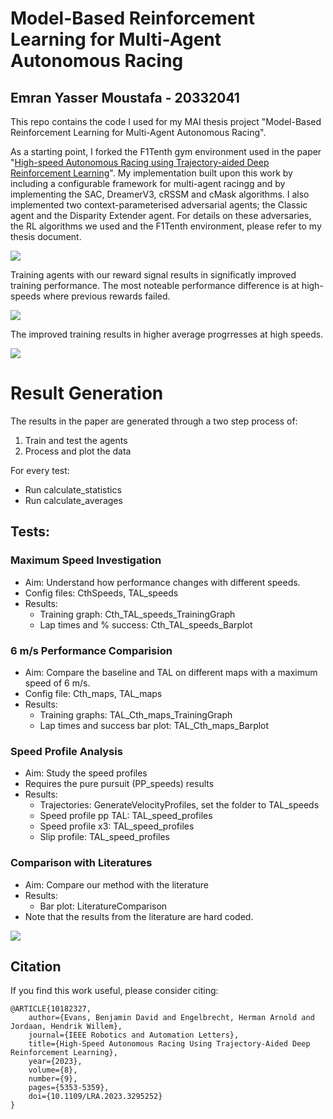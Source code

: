# Model-Based Reinforcement Learning for Multi-Agent Autonomous Racing
## Emran Yasser Moustafa - 20332041

This repo contains the code I used for my MAI thesis project "Model-Based Reinforcement Learning for Multi-Agent Autonomous Racing".

As a starting point, I forked the F1Tenth gym environment used in the paper "[High-speed Autonomous Racing using Trajectory-aided Deep Reinforcement Learning](https://ieeexplore.ieee.org/document/10182327)". My implementation built upon this work by including a configurable framework for multi-agent racingg and by implementing the SAC, DreamerV3, cRSSM and cMask algorithms. I also implemented two context-parameterised adversarial agents; the Classic agent and the Disparity Extender agent. For details on these adversaries, the RL algorithms we used and the F1Tenth environment, please refer to my thesis document.  

![](Data/tal_calculation.png)

Training agents with our reward signal results in significatly improved training performance.
The most noteable performance difference is at high-speeds where previous rewards failed.

![](Data/TAL_vs_baseline_reward.png)

The improved training results in higher average progrresses at high speeds.

![](Data/tal_progress.png)

# Result Generation

The results in the paper are generated through a two step process of:
1. Train and test the agents
2. Process and plot the data

For every test:
- Run calculate_statistics
- Run calculate_averages

## Tests:

### Maximum Speed Investigation

- Aim: Understand how performance changes with different speeds.
- Config files: CthSpeeds, TAL_speeds 
- Results: 
    - Training graph: Cth_TAL_speeds_TrainingGraph
    - Lap times and % success: Cth_TAL_speeds_Barplot

### 6 m/s Performance Comparision 

- Aim: Compare the baseline and TAL on different maps with a maximum speed of 6 m/s.
- Config file: Cth_maps, TAL_maps
- Results:
    - Training graphs: TAL_Cth_maps_TrainingGraph
    - Lap times and success bar plot: TAL_Cth_maps_Barplot

### Speed Profile Analysis 

- Aim: Study the speed profiles
- Requires the pure pursuit (PP_speeds) results
- Results:
    - Trajectories: GenerateVelocityProfiles, set the folder to TAL_speeds
    - Speed profile pp TAL: TAL_speed_profiles
    - Speed profile x3: TAL_speed_profiles 
    - Slip profile: TAL_speed_profiles

### Comparison with Literatures

- Aim: Compare our method with the literature
- Results:
    - Bar plot: LiteratureComparison
- Note that the results from the literature are hard coded.

![](Data/animation.gif)


## Citation

If you find this work useful, please consider citing:
```
@ARTICLE{10182327,
    author={Evans, Benjamin David and Engelbrecht, Herman Arnold and Jordaan, Hendrik Willem},
    journal={IEEE Robotics and Automation Letters}, 
    title={High-Speed Autonomous Racing Using Trajectory-Aided Deep Reinforcement Learning}, 
    year={2023},
    volume={8},
    number={9},
    pages={5353-5359},
    doi={10.1109/LRA.2023.3295252}
}
```
